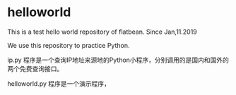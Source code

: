# helloworld
This is a test hello world repository of flatbean. Since Jan,11.2019

We use this repository to practice Python.

ip.py 程序是一个查询IP地址来源地的Python小程序，分别调用的是国内和国外的两个免费查询接口。

helloworld.py 程序是一个演示程序，
